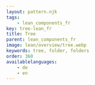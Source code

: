 ```yaml
---
layout: pattern.njk
tags: 
    - lean_components_fr
key: tree-lean_fr
title: Tree
parent: lean_components_fr
image: lean/overview/tree.webp
keywords: tree, folder, folders
order: 360
availablelanguages: 
    - de
    - en
---
```

